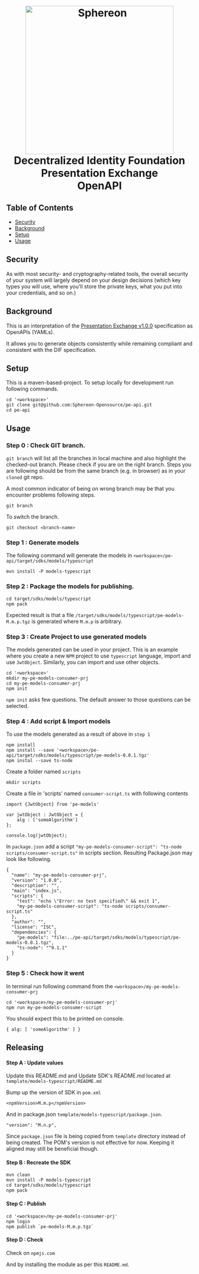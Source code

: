 <h1 align="center">
  <br>
  <a href="https://www.sphereon.com"><img src="https://sphereon.com/content/themes/sphereon/assets/img/logo.svg" alt="Sphereon" width="400"></a>
  <br> Decentralized Identity Foundation 
  <br> Presentation Exchange 
  <br> OpenAPI
  <br>
</h1>

## Table of Contents

- [Security](#security)
- [Background](#background)
- [Setup](#Setup)
- [Usage](#usage)

## Security

As with most security- and cryptography-related tools, the overall security of your system will largely depend on your design decisions (which key types you will use, where you'll store the private keys, what you put into your credentials, and so on.)

## Background

This is an interpretation of the
[Presentation Exchange v1.0.0](https://identity.foundation/presentation-exchange/#submission-requirements)
specification as OpenAPIs (YAMLs). 

It allows you to generate objects consistently while remaining compliant and consistent with the DIF specification.

## Setup

This is a maven-based-project. To setup locally for development run following commands.

```
cd '<workspace>'
git clone git@github.com:Sphereon-Opensource/pe-api.git
cd pe-api
```

## Usage

### Step 0 : Check GIT branch.

`git branch` will list all the branches in local machine and also highlight the checked-out branch. Please check if you are on the right branch. Steps you are following should be from the same branch (e.g. in browser) as in your `cloned` git repo. 

A most common indicator of being on wrong branch may be that you encounter problems following steps.

```
git branch
```

To switch the branch.

```
git checkout <branch-name>
```

### Step 1 : Generate models

The following command will generate the models in `<workspace>/pe-api/target/sdks/models/typescript`
```
mvn install -P models-typescript
```

### Step 2 : Package the models for publishing.

```
cd target/sdks/models/typescript
npm pack
```

Expected result is that a file `/target/sdks/models/typescript/pe-models-M.m.p.tgz` is generated where `M.m.p` is arbitrary.

### Step 3 : Create Project to use generated models

The models generated can be used in your project. This is an example where you create a new `NPM` project to use `typescript` language, import and use `JwtObject`. Similarly, you can import and use other objects. 

```
cd '<workspace>'
mkdir my-pe-models-consumer-prj
cd my-pe-models-consumer-prj
npm init
```

`npm init` asks few questions. The default answer to those questions can be selected.

### Step 4 : Add script & Import models

To use the models generated as a result of above in `step 1`

```
npm install
npm install --save '<workspace>/pe-api/target/sdks/models/typescript/pe-models-0.0.1.tgz'
npm instal --save ts-node
```

Create a folder named `scripts`

```
mkdir scripts
```

Create a file in 'scripts' named `consumer-script.ts` with following contents

```
import {JwtObject} from 'pe-models'

var jwtObject : JwtObject = {
    alg : ['someAlgorithm']
};

console.log(jwtObject);
```

In `package.json` add a script `"my-pe-models-consumer-script": "ts-node scripts/consumer-script.ts"` in scripts section. Resulting Package.json may look like following.

```
{
  "name": "my-pe-models-consumer-prj",
  "version": "1.0.0",
  "description": "",
  "main": "index.js",
  "scripts": {
    "test": "echo \"Error: no test specified\" && exit 1",
	"my-pe-models-consumer-script": "ts-node scripts/consumer-script.ts"
  },
  "author": "",
  "license": "ISC",
  "dependencies": {
    "pe-models": "file:../pe-api/target/sdks/models/typescript/pe-models-0.0.1.tgz",
    "ts-node": "^9.1.1"
  }
}
```

### Step 5 : Check how it went

In terminal run following command from the `<workspace>/my-pe-models-consumer-prj` 

```
cd '<workspace>/my-pe-models-consumer-prj'
npm run my-pe-models-consumer-script
```

You should expect this to be printed on console.

```
{ alg: [ 'someAlgorithm' ] }
```

## Releasing

#### Step A : Update values

Update this README.md and Update SDK's README.md located at `template/models-typescript/README.md`

Bump up the version of SDK in `pom.xml`

```
<npmVersion>M.m.p</npmVersion>
```

And in package.json `template/models-typescript/package.json`.

```
"version": "M.n.p",
```

Since `package.json` file is being copied from `template` directory instead of being created. The POM's version is not effective for now. Keeping it aligned may still be beneficial though.

#### Step B : Recreate the SDK

```
mvn clean
mvn install -P models-typescript
cd target/sdks/models/typescript
npm pack
```

#### Step C : Publish

```
cd '<workspace>/my-pe-models-consumer-prj'
npm login
npm publish `pe-models-M.m.p.tgz`
```

#### Step D : Check 

Check on `npmjs.com`

And by installing the module as per this `README.md`. 